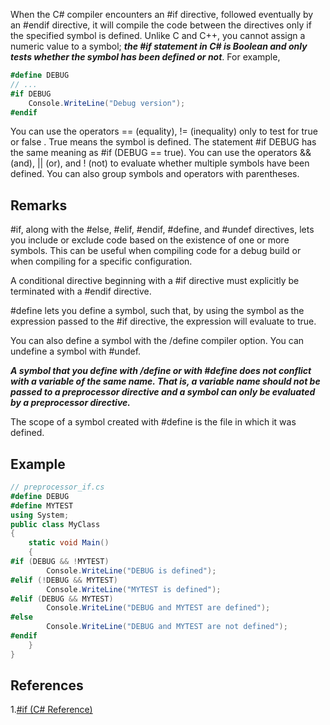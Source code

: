 When the C# compiler encounters an #if directive, followed eventually by an #endif directive, it will compile the code between the directives only if the specified symbol is defined. Unlike C and C++, you cannot assign a numeric value to a symbol; ***the #if statement in C# is Boolean and only tests whether the symbol has been defined or not***. For example,

```C#
#define DEBUG  
// ...  
#if DEBUG  
    Console.WriteLine("Debug version");  
#endif
```

You can use the operators == (equality), != (inequality) only to test for true or false . True means the symbol is defined. The statement #if DEBUG has the same meaning as #if (DEBUG == true). You can use the operators && (and), || (or), and ! (not) to evaluate whether multiple symbols have been defined. You can also group symbols and operators with parentheses.

## Remarks

#if, along with the #else, #elif, #endif, #define, and #undef directives, lets you include or exclude code based on the existence of one or more symbols. This can be useful when compiling code for a debug build or when compiling for a specific configuration.

A conditional directive beginning with a #if directive must explicitly be terminated with a #endif directive.

#define lets you define a symbol, such that, by using the symbol as the expression passed to the #if directive, the expression will evaluate to true.

You can also define a symbol with the /define compiler option. You can undefine a symbol with #undef.

***A symbol that you define with /define or with #define does not conflict with a variable of the same name. That is, a variable name should not be passed to a preprocessor directive and a symbol can only be evaluated by a preprocessor directive.***

The scope of a symbol created with #define is the file in which it was defined.

## Example

```C#
// preprocessor_if.cs  
#define DEBUG
#define MYTEST  
using System;  
public class MyClass   
{  
    static void Main()   
    {  
#if (DEBUG && !MYTEST)  
        Console.WriteLine("DEBUG is defined");  
#elif (!DEBUG && MYTEST)  
        Console.WriteLine("MYTEST is defined");  
#elif (DEBUG && MYTEST)  
        Console.WriteLine("DEBUG and MYTEST are defined");  
#else  
        Console.WriteLine("DEBUG and MYTEST are not defined");  
#endif  
    }  
}
```

## References
1.[#if (C# Reference)](https://docs.microsoft.com/en-us/dotnet/csharp/language-reference/preprocessor-directives/preprocessor-if)
<!--stackedit_data:
eyJoaXN0b3J5IjpbMTI5NzQ0NDA2M119
-->